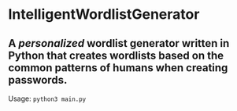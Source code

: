 # IntelligentWordlistGenerator
A *personalized* wordlist generator written in Python that creates wordlists based on the common patterns of humans when creating passwords. 
---
Usage:
`python3 main.py`
